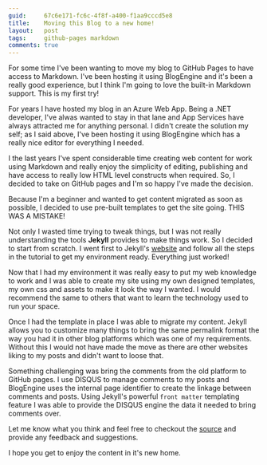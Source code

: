 ```yaml
---
guid:     67c6e171-fc6c-4f8f-a400-f1aa9cccd5e8
title:    Moving this Blog to a new home!
layout:   post
tags:     github-pages markdown
comments: true
---
```


For some time I've been wanting to move my blog to GitHub Pages to have access to Markdown.
I've been hosting it using BlogEngine and it's been a really good experience, but I think I'm going to love the built-in Markdown support.
This is my first try!

For years I have hosted my blog in an Azure Web App. Being a .NET developer, I've alwas wanted to stay in that lane and App Services have always attracted me for anything personal. I didn't create the solution my self; as I said above, I've been hosting it using BlogEngine which has a really nice editor for everything I needed.

I the last years I've spent considerable time creating web content for work using Markdown and really enjoy the simplicity of editing, publishing and have access to really low HTML level constructs when required. So, I decided to take on GitHub pages and I'm so happy I've made the decision.

Because I'm a beginner and wanted to get content migrated as soon as possible, I decided to use pre-built templates to get the site going.
THIS WAS A MISTAKE!

<!-- more -->

Not only I wasted time trying to tweak things, but I was not really understanding the tools **Jekyll** provides to make things work. So I decided to start from scratch. I went first to Jekyll's [website](https://jekyllrb.com) and follow all the steps in the tutorial to get my environment ready. Everything just worked!

Now that I had my environment it was really easy to put my web knowledge to work and I was able to create my site using my own designed templates, my own css and assets to make it look the way I wanted. I would recommend the same to others that want to learn the technology used to run your space.

Once I had the template in place I was able to migrate my content.
Jekyll allows you to customize many things to bring the same permalink format the way you had it in other blog platforms which was one of my requirements. Without this I would not have made the move as there are other websites liking to my posts and didn't want to loose that.

Something challenging was bring the comments from the old platform to GitHub pages. I use DISQUS to manage comments to my posts and BlogEngine uses the internal page identifier to create the linkage between comments and posts. Using Jekyll's powerful `front matter` templating feature I was able to provide the DISQUS engine the data it needed to bring comments over.

Let me know what you think and feel free to checkout the [source](https://github.com/artmasa/asrtmasa.github.io) and provide any feedback and suggestions.

I hope you get to enjoy the content in it's new home.